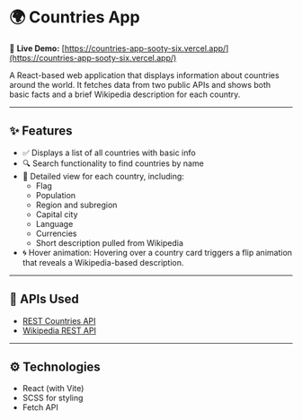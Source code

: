 # 🌍 Countries App

🔗 **Live Demo:** [https://countries-app-sooty-six.vercel.app/](https://countries-app-sooty-six.vercel.app/)

A React-based web application that displays information about countries around the world. It fetches data from two public APIs and shows both basic facts and a brief Wikipedia description for each country.

---

## ✨ Features

- ✅ Displays a list of all countries with basic info
- 🔍 Search functionality to find countries by name
- 📄 Detailed view for each country, including:
  - Flag
  - Population
  - Region and subregion
  - Capital city
  - Language
  - Currencies
  - Short description pulled from Wikipedia
- 🌀 Hover animation: Hovering over a country card triggers a flip animation that reveals a Wikipedia-based description.

---

## 🔌 APIs Used

- [REST Countries API](https://restcountries.com/)
- [Wikipedia REST API](https://en.wikipedia.org/api/rest_v1/)

---

## ⚙️ Technologies

- React (with Vite)
- SCSS for styling
- Fetch API

